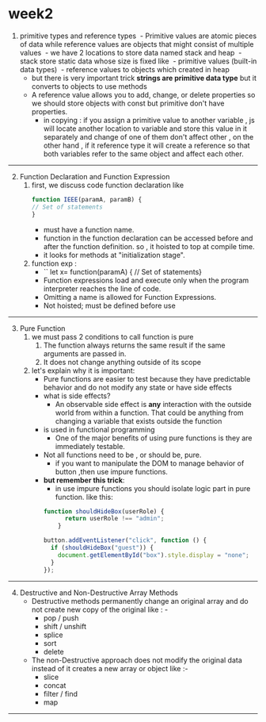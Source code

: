 # week2
1. primitive types and reference types
	 - Primitive values are atomic pieces of data while reference values are objects that might consist of multiple values
	 - we have 2 locations to store data named stack and heap
	 - stack store static data whose size is fixed like
		 - primitive values (built-in data types)
		 - reference values to objects which created in heap
	- but there is very important trick **strings are primitive data type** but it converts to objects to use methods 
	- A reference value allows you to add, change, or delete properties
	  so we should store objects with const but primitive don't have properties.
	  - in copying : if you assign a primitive value to another variable , js will locate another location to variable and store this value in it separately and change of one of them don't affect other , on the other hand , if it reference type it will create a reference so that both variables refer to the same object and affect each other.
---------------------
2. Function Declaration and Function Expression
	1. first, we discuss code function declaration like
		```js
		function IEEE(paramA, paramB) {  
	    // Set of statements  
		}
		```
		 - must have a function name.
		 - function in the function declaration can be accessed before and after the function definition. so , it hoisted to top at compile time.
		 - it looks for methods at "initialization stage".
	1. function exp :
		 - `` let x= function(paramA) {  // Set of statements}
		 - Function expressions load and execute only when the program interpreter reaches the line of code.
		 - Omitting a name is allowed for Function Expressions.
		 - Not hoisted; must be defined before use
-----------
3. Pure Function
	1. we must pass 2 conditions to call function is pure
		1. The function always returns the same result if the same arguments are passed in.
		2. It does not change anything outside of its scope 
	2. let's explain why it is important:
		- Pure functions are easier to test because they have predictable behavior and do not modify any state or have side effects
		- what is side effects?
			- An observable side effect is **any** interaction with the outside world from within a function. That could be anything from changing a variable that exists outside the function
		* is used in functional programming
			* One of the major benefits of using pure functions is they are immediately testable.
		* Not all functions need to be , or should be, pure.
			* if you want to manipulate the DOM to manage behavior of button ,then use impure functions.
		* **but remember this trick**:
			* in use impure functions you should isolate logic part in pure function. like this:
			```js
			function shouldHideBox(userRole) {
				  return userRole !== "admin";
				}

			button.addEventListener("click", function () {
			  if (shouldHideBox("guest")) {
			    document.getElementById("box").style.display = "none";
			  }
			});

			```

--------------
4. Destructive and Non-Destructive Array Methods
	- Destructive methods permanently change an original array and do not create new copy of the original like : - 
		- pop / push
		- shift / unshift
		- splice
		- sort
		- delete
	- The non-Destructive approach does not modify the original data instead of it creates a new array or object like :-
		-  slice
		- concat
		- filter / find
		- map
---------------

